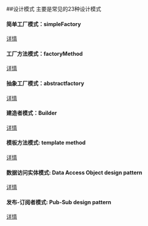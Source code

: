 ##设计模式
主要是常见的23种设计模式
#### 简单工厂模式：simpleFactory
[详情](https://blog.csdn.net/m0_37941483/article/details/89534227)
#### 工厂方法模式：factoryMethod
[详情](https://blog.csdn.net/m0_37941483/article/details/89553094)
#### 抽象工厂模式：abstractfactory
[详情](https://blog.csdn.net/m0_37941483/article/details/89555381)
#### 建造者模式：Builder
[详情](https://blog.csdn.net/m0_37941483/article/details/90289644)
#### 模板方法模式: template method
[详情](https://blog.csdn.net/m0_37941483/article/details/94346669)
#### 数据访问实体模式: Data Access Object design pattern
[详情](https://blog.csdn.net/m0_37941483/article/details/94355652)
#### 发布-订阅者模式: Pub-Sub design pattern
[详情](https://blog.csdn.net/m0_37941483/article/details/103216541)
